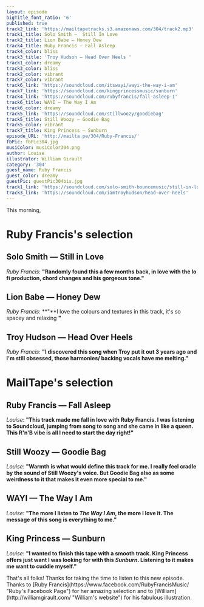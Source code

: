 ```yaml
---
layout: episode
bigTitle_font_ratio: '6'
published: true
track2_link: 'https://mailtapetracks.s3.amazonaws.com/304/track2.mp3'
track1_title: Solo Smith —  Still In Love
track2_title: Lion Babe — Honey Dew
track4_title: Ruby Francis — Fall Asleep
track4_color: bliss
track3_title: 'Troy Hudson — Head Over Heels '
track1_color: dreamy
track3_color: bliss
track2_color: vibrant
track7_color: vibrant
track6_link: 'https://soundcloud.com/itswayi/wayi-the-way-i-am'
track7_link: 'https://soundcloud.com/kingprincessmusic/sunburn'
track4_link: 'https://soundcloud.com/rubyfrancis/fall-asleep-1'
track6_title: WAYI — The Way I Am
track6_color: dreamy
track5_link: 'https://soundcloud.com/stillwoozy/goodiebag'
track5_title: Still Woozy — Goodie Bag
track5_color: vibrant
track7_title: King Princess — Sunburn
episode_URL: 'http://mailta.pe/304/Ruby-Francis/'
fbPic: fbPic304.jpg
musiColor: musiColor304.png
author: Louise
illustrator: William Girault
category: '304'
guest_name: Ruby Francis
guest_color: dreamy
guestPic: guestPic304bis.jpg
track1_link: 'https://soundcloud.com/solo-smith-bouncemusic/still-in-love'
track3_link: 'https://soundcloud.com/iamtroyhudson/head-over-heels'
---
```

<p id="introduction">This morning,</p>

# Ruby Francis's selection


## Solo Smith — Still in Love
_Ruby Francis_: **"**Randomly found this a few months back, in love with the lo fi production, chord changes and his gorgeous tone.**"**

## Lion Babe — Honey Dew
_Ruby Francis_: **"**I love the colours and textures in this track, it's so spacey and relaxing **"**

## Troy Hudson — Head Over Heels
_Ruby Francis_: **"**I discovered this song when Troy put it out 3 years ago and I'm still obsessed, those harmonies/ backing vocals have me melting.**"**

# MailTape's selection

## Ruby Francis — Fall Asleep
_Louise_: **"**This track made me fall in love with Ruby Francis. I was listening to Soundcloud, jumping from song to song and she came in like a queen. This R'n'B vibe is all I need to start the day right!**"**

## Still Woozy — Goodie Bag
_Louise_: **"**Warmth is what would define this track for me. I really feel cradle by the sound of Still Woozy's voice. But Goodie Bag also as some weirdness to it that makes it even more special to me.**"**

## WAYI — The Way I Am
_Louise_: **"**The more I listen to _The Way I Am_, the more I love it. The message of this song is everything to me.**"**

## King Princess — Sunburn
_Louise_: **"**I wanted to finish this tape with a smooth track. King Princess offers just want I was looking for with this _Sunburn_. Listening to it makes me want to cuddle myself.**"**

<p id="outroduction">That's all folks! Thanks for taking the time to listen to this new episode. Thanks to [Ruby Francis](https://www.facebook.com/RubyFrancisMusic/ "Ruby's Facebook Page") for her amazing selection and to [William](http://williamgirault.com/ "William's website") for his fabulous illustration.</p>

